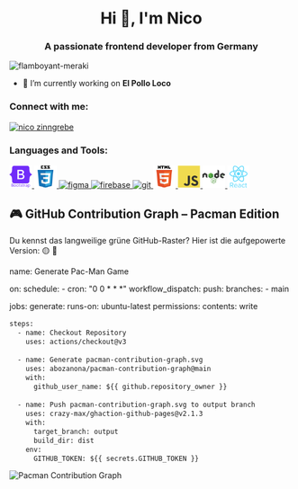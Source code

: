 <h1 align="center">Hi 👋, I'm Nico</h1>
<h3 align="center">A passionate frontend developer from Germany</h3>

<p align="left"> <img src="https://komarev.com/ghpvc/?username=flamboyant-meraki&label=Profile%20views&color=0e75b6&style=flat" alt="flamboyant-meraki" /> </p>

- 🔭 I’m currently working on **El Pollo Loco**

<h3 align="left">Connect with me:</h3>
<p align="left">
<a href="https://linkedin.com/in/nico zinngrebe" target="blank"><img align="center" src="https://raw.githubusercontent.com/rahuldkjain/github-profile-readme-generator/master/src/images/icons/Social/linked-in-alt.svg" alt="nico zinngrebe" height="30" width="40" /></a>
</p>

<h3 align="left">Languages and Tools:</h3>
<p align="left"> 
  <a href="https://getbootstrap.com" target="_blank" rel="noreferrer"> 
    <img src="https://raw.githubusercontent.com/devicons/devicon/master/icons/bootstrap/bootstrap-plain-wordmark.svg" alt="bootstrap" width="40" height="40"/> 
  </a> 
  <a href="https://www.w3schools.com/css/" target="_blank" rel="noreferrer"> 
    <img src="https://raw.githubusercontent.com/devicons/devicon/master/icons/css3/css3-original-wordmark.svg" alt="css3" width="40" height="40"/> 
  </a> 
  <a href="https://www.figma.com/" target="_blank" rel="noreferrer"> 
    <img src="https://www.vectorlogo.zone/logos/figma/figma-icon.svg" alt="figma" width="40" height="40"/> 
  </a> 
  <a href="https://firebase.google.com/" target="_blank" rel="noreferrer"> 
    <img src="https://www.vectorlogo.zone/logos/firebase/firebase-icon.svg" alt="firebase" width="40" height="40"/> 
  </a> 
  <a href="https://git-scm.com/" target="_blank" rel="noreferrer"> 
    <img src="https://www.vectorlogo.zone/logos/git-scm/git-scm-icon.svg" alt="git" width="40" height="40"/> 
  </a> 
  <a href="https://www.w3.org/html/" target="_blank" rel="noreferrer"> 
    <img src="https://raw.githubusercontent.com/devicons/devicon/master/icons/html5/html5-original-wordmark.svg" alt="html5" width="40" height="40"/> 
  </a> <a href="https://developer.mozilla.org/en-US/docs/Web/JavaScript" target="_blank" rel="noreferrer"> 
    <img src="https://raw.githubusercontent.com/devicons/devicon/master/icons/javascript/javascript-original.svg" alt="javascript" width="40" height="40"/> 
  </a> <a href="https://nodejs.org" target="_blank" rel="noreferrer"> 
    <img src="https://raw.githubusercontent.com/devicons/devicon/master/icons/nodejs/nodejs-original-wordmark.svg" alt="nodejs" width="40" height="40"/> 
  </a> 
  <a href="https://reactjs.org/" target="_blank" rel="noreferrer"> 
    <img src="https://raw.githubusercontent.com/devicons/devicon/master/icons/react/react-original-wordmark.svg" alt="react" width="40" height="40"/> 
  </a> 
</p>


###

## 🎮 GitHub Contribution Graph – Pacman Edition

Du kennst das langweilige grüne GitHub-Raster? Hier ist die aufgepowerte Version: 🟡 👻

name: Generate Pac-Man Game

on:
  schedule:
    - cron: "0 0 * * *" 
  workflow_dispatch:
  push:
    branches:
      - main

jobs:
  generate:
    runs-on: ubuntu-latest
    permissions:
      contents: write

    steps:
      - name: Checkout Repository
        uses: actions/checkout@v3

      - name: Generate pacman-contribution-graph.svg
        uses: abozanona/pacman-contribution-graph@main
        with:
          github_user_name: ${{ github.repository_owner }}

      - name: Push pacman-contribution-graph.svg to output branch
        uses: crazy-max/ghaction-github-pages@v2.1.3
        with:
          target_branch: output
          build_dir: dist
        env:
          GITHUB_TOKEN: ${{ secrets.GITHUB_TOKEN }}
  ![Pacman Contribution Graph](https://raw.githubusercontent.com/<dein-username>/<dein-username>/output/pacman-contribution-graph.svg)
